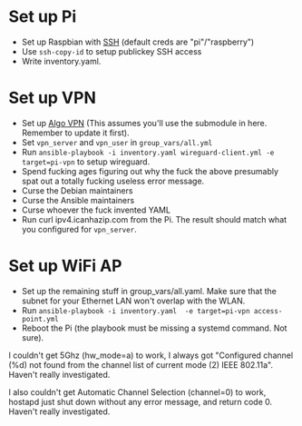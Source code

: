 # Set up Pi
- Set up Raspbian with
  [SSH](https://www.raspberrypi.org/documentation/remote-access/ssh/) (default
  creds are "pi"/"raspberry")
- Use `ssh-copy-id` to setup publickey SSH access
- Write inventory.yaml.

# Set up VPN
- Set up [Algo VPN](https://github.com/trailofbits/algo) (This assumes you'll
  use the submodule in here. Remember to update it first).
- Set `vpn_server` and `vpn_user` in `group_vars/all.yml`
- Run `ansible-playbook -i inventory.yaml wireguard-client.yml -e target=pi-vpn`
  to setup wireguard.
- Spend fucking ages figuring out why the fuck the above presumably spat out a
  totally fucking useless error message.
- Curse the Debian maintainers
- Curse the Ansible maintainers
- Curse whoever the fuck invented YAML
- Run curl ipv4.icanhazip.com from the Pi. The result should match what you
  configured for `vpn_server`.

# Set up WiFi AP
- Set up the remaining stuff in group_vars/all.yaml. Make sure that the subnet
  for your Ethernet LAN won't overlap with the WLAN.
- Run `ansible-playbook -i inventory.yaml  -e target=pi-vpn access-point.yml`
- Reboot the Pi (the playbook must be missing a systemd command. Not sure).

I couldn't get 5Ghz (hw_mode=a) to work, I always got "Configured channel (%d)
not found from the channel list of current mode (2) IEEE 802.11a". Haven't
really investigated.

I also couldn't get Automatic Channel Selection (channel=0) to work, hostapd
just shut down without any error message, and return code 0. Haven't really
investigated.
